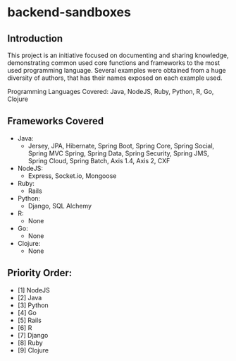 # backend-sandboxes

Introduction
---------------
This project is an initiative focused on documenting and sharing knowledge, demonstrating common used core functions and frameworks to the most used programming language. 
Several examples were obtained from a huge diversity of authors, that has their names exposed on each example used.
                
Programming Languages Covered: Java, NodeJS, Ruby, Python, R, Go, Clojure

                
Frameworks Covered
---------------
* Java:
    * Jersey, JPA, Hibernate, Spring Boot, Spring Core, Spring Social, Spring MVC Spring, Spring Data, Spring Security, Spring JMS, Spring Cloud, Spring Batch, Axis 1.4, Axis 2, CXF
* NodeJS:
    * Express, Socket.io, Mongoose
* Ruby:
    * Rails
* Python:
    * Django, SQL Alchemy
* R:
    * None
* Go:
    * None
* Clojure:
    * None 

Priority Order:
---------------
- [1] NodeJS
- [2] Java
- [3] Python
- [4] Go
- [5] Rails
- [6] R
- [7] Django
- [8] Ruby
- [9] Clojure
